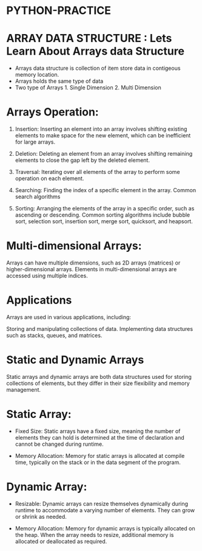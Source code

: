 # PYTHON-PRACTICE

# ARRAY DATA STRUCTURE : Lets Learn About Arrays data Structure

* Arrays data structure is collection of item store data in contigeous memory location.
* Arrays holds the same type of data
* Two type of Arrays 1. Single Dimension 2. Multi Dimension

# Arrays Operation:
1. Insertion: Inserting an element into an array involves shifting existing elements to make space for the new element, which can be inefficient for large arrays.

2. Deletion: Deleting an element from an array involves shifting remaining elements to close the gap left by the deleted element.

3. Traversal: Iterating over all elements of the array to perform some operation on each element.

4. Searching: Finding the index of a specific element in the array. Common search algorithms 

5. Sorting: Arranging the elements of the array in a specific order, such as ascending or descending. Common sorting algorithms include bubble sort, selection sort, insertion sort, merge sort, quicksort, and heapsort.

# Multi-dimensional Arrays: 
Arrays can have multiple dimensions, such as 2D arrays (matrices) or higher-dimensional arrays. Elements in multi-dimensional arrays are accessed using multiple indices.

# Applications
Arrays are used in various applications, including:

Storing and manipulating collections of data.
Implementing data structures such as stacks, queues, and matrices.

# Static and Dynamic Arrays
 Static arrays and dynamic arrays are both data structures used for storing collections of elements, but they differ in their size flexibility and memory management.

# Static Array:
* Fixed Size:
    Static arrays have a fixed size, meaning the number of elements they can hold is determined at the time of declaration and cannot be changed during runtime.

* Memory Allocation:
    Memory for static arrays is allocated at compile time, typically on the stack or in the data segment of the program.

# Dynamic Array:
* Resizable:
    Dynamic arrays can resize themselves dynamically during runtime to accommodate a varying number of elements. They can grow or shrink as needed.

* Memory Allocation:
    Memory for dynamic arrays is typically allocated on the heap. When the array needs to resize, additional memory is allocated or deallocated as required.